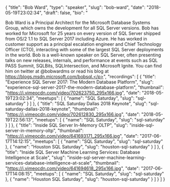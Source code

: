 {
  "title": "Bob Ward",
  "type": "speaker",
  "slug": "bob-ward",
  "date": "2018-05-19T23:02:34",
  "draft": false,
  "bio": "<p>Bob Ward is a Principal Architect for the Microsoft Database Systems Group, which owns the development for all SQL Server versions. Bob has worked for Microsoft for 25 years on every version of SQL Server shipped from OS/2 1.1 to SQL Server 2017 including Azure. He has worked in customer support as a principal escalation engineer and Chief Technology Officer (CTO), interacting with some of the largest SQL Server deployments in the world. Bob is a well-known speaker on SQL Server, often presenting talks on new releases, internals, and performance at events such as SQL PASS Summit, SQLBits, SQLIntersection, and Microsoft Ignite. You can find him on twitter at @bobwardms or read his blog at https://blogs.msdn.microsoft.com/bobsql.</p>",
  "recordings": [
    {
      "title": "Experience SQL Server 2017: The Modern Database Platform",
      "slug": "experience-sql-server-2017-the-modern-database-platform",
      "thumbnail": "https://i.vimeocdn.com/video/702623750_295x166.jpg",
      "date": "2018-05-19T23:02:34",
      "meetups": [
        {
          "name": "SQL Saturday",
          "slug": "sql-saturday"
        }
      ]
    },
    {
      "title": "SQL Saturday Dallas 2018 Keynote",
      "slug": "sql-saturday-dallas-2018-keynote",
      "thumbnail": "https://i.vimeocdn.com/video/702612830_295x166.jpg",
      "date": "2018-05-19T22:56:13",
      "meetups": [
        {
          "name": "SQL Saturday",
          "slug": "sql-saturday"
        }
      ]
    },
    {
      "title": "Inside SQL Server In-Memory OLTP",
      "slug": "inside-sql-server-in-memory-oltp",
      "thumbnail": "https://i.vimeocdn.com/video/641693171_295x166.jpg",
      "date": "2017-06-17T14:12:15",
      "meetups": [
        {
          "name": "SQL Saturday",
          "slug": "sql-saturday"
        },
        {
          "name": "Houston SQL Saturday",
          "slug": "houston-sql-saturday"
        }
      ]
    },
    {
      "title": "Inside SQL Server Machine Learning Services: Database Intelligence at Scale",
      "slug": "inside-sql-server-machine-learning-services-database-intelligence-at-scale",
      "thumbnail": "https://i.vimeocdn.com/video/641694618_295x166.jpg",
      "date": "2017-06-17T14:08:15",
      "meetups": [
        {
          "name": "SQL Saturday",
          "slug": "sql-saturday"
        },
        {
          "name": "Houston SQL Saturday",
          "slug": "houston-sql-saturday"
        }
      ]
    }
  ]
}